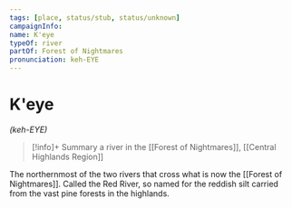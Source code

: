 ```yaml
---
tags: [place, status/stub, status/unknown]
campaignInfo:
name: K'eye
typeOf: river
partOf: Forest of Nightmares
pronunciation: keh-EYE
---
```

# K'eye
*(keh-EYE)*
>[!info]+ Summary
> a river in the [[Forest of Nightmares]], [[Central Highlands Region]]

The northernmost of the two rivers that cross what is now the [[Forest of Nightmares]]. Called the Red River, so named for the reddish silt carried from the vast pine forests in the highlands.

